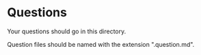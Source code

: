 
# Questions

Your questions should go in this directory.

Question files should be named with the extension ".question.md".

